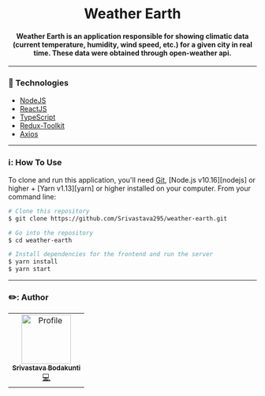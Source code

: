 <div  align="center">
<!-- Top Image and Title -->
<h1>
Weather Earth<br/>
</h1>
<!-- Subtitle/Description -->
<h4>Weather Earth is an application responsible for showing climatic data
(current temperature, humidity, wind speed, etc.) for a given city in real 
time. These data were obtained through open-weather api.</h4>
</div>

---

### 🔭 Technologies

- [NodeJS](https://nodejs.org)
- [ReactJS](https://reactjs.org/)
- [TypeScript](https://www.typescriptlang.org/)
- [Redux-Toolkit](https://redux-toolkit.js.org/)
- [Axios](https://github.com/axios/axios)

---

### ℹ️: How To Use

To clone and run this application, you'll need [Git](https://git-scm.com), [Node.js v10.16][nodejs] or higher + [Yarn v1.13][yarn] or higher installed on your computer.
From your command line:

```bash
# Clone this repository
$ git clone https://github.com/Srivastava295/weather-earth.git

# Go into the repository
$ cd weather-earth

# Install dependencies for the frontend and run the server
$ yarn install
$ yarn start

```

---

### ✏️: Author

<table>
  <tr>
    <td align="center">
        <a href="https://github.com/Srivastava295">
            <img src="https://avatars.githubusercontent.com/u/12626383?v=4" width="100px;" alt="Profile"/>
            <br />
            <sub><b>Srivastava Bodakunti</b></sub>
        </a><br />
        <a href="https://github.com/Srivastava295" title="Code">💻</a></td>
  <tr>
</table>
